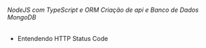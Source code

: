 ###### NodeJS com TypeScript e ORM Criação de api e Banco de Dados MongoDB

+ Entendendo HTTP Status Code
